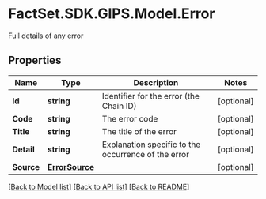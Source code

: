 # FactSet.SDK.GIPS.Model.Error
Full details of any error

## Properties

Name | Type | Description | Notes
------------ | ------------- | ------------- | -------------
**Id** | **string** | Identifier for the error (the Chain ID) | [optional] 
**Code** | **string** | The error code | [optional] 
**Title** | **string** | The title of the error | [optional] 
**Detail** | **string** | Explanation specific to the occurrence of the error | [optional] 
**Source** | [**ErrorSource**](ErrorSource.md) |  | [optional] 

[[Back to Model list]](../README.md#documentation-for-models) [[Back to API list]](../README.md#documentation-for-api-endpoints) [[Back to README]](../README.md)

